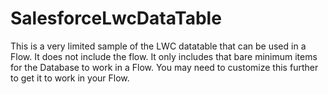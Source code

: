 # SalesforceLwcDataTable
 
This is a very limited sample of the LWC datatable that can be used in a Flow.  It does not include the flow. It only includes that bare minimum items for the Database to work in a Flow.  You may need to customize this further to get it to work in your Flow.